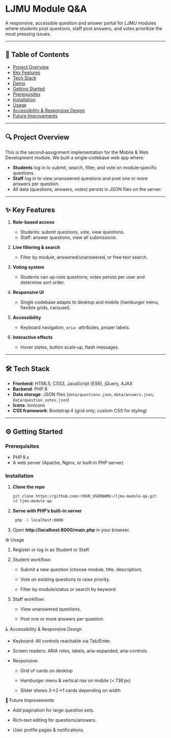 # LJMU Module Q&A

A responsive, accessible question and answer portal for LJMU modules where students post questions, staff post answers, and votes prioritize the most pressing issues.

---

## 📄 Table of Contents

- [Project Overview](#project-overview)  
- [Key Features](#key-features)  
- [Tech Stack](#tech-stack)  
- [Demo](#demo)  
- [Getting Started](#getting-started)  
- [Prerequisites](#prerequisites)  
- [Installation](#installation)  
- [Usage](#usage)  
- [Accessibility & Responsive Design](#accessibility--responsive-design)  
- [Future Improvements](#future-improvements)  


---

## 🔍 Project Overview

This is the second‑assignment implementation for the Mobile & Web Development module. We built a single‑codebase web app where:

- **Students** log in to submit, search, filter, and vote on module‑specific questions.  
- **Staff** log in to view unanswered questions and post one or more answers per question.  
- All data (questions, answers, votes) persist in JSON files on the server.  

---

## ✨ Key Features

1. **Role‑based access**  
   - Students: submit questions, vote, view questions.  
   - Staff: answer questions, view all submissions.  

2. **Live filtering & search**  
   - Filter by module, answered/unanswered, or free‑text search.  

3. **Voting system**  
   - Students can up‑vote questions; votes persist per user and determine sort order.  

4. **Responsive UI**  
   - Single codebase adapts to desktop and mobile (hamburger menu, flexible grids, carousel).  

5. **Accessibility**  
   - Keyboard navigation, `aria‑` attributes, proper labels.  

6. **Interactive effects**  
   - Hover states, button scale‑up, flash messages.  

---

## 🛠 Tech Stack

- **Frontend**: HTML5, CSS3, JavaScript (ES6), jQuery, AJAX  
- **Backend**: PHP 8  
- **Data storage**: JSON files (`data/questions.json`, `data/answers.json`, `data/question_votes.json`)  
- **Icons**: Ionicons  
- **CSS framework**: Bootstrap 4 (grid only; custom CSS for styling)  

---


## ⚙️ Getting Started

### Prerequisites

- PHP 8.x  
- A web server (Apache, Nginx, or built‑in PHP server)  

### Installation

1. **Clone the repo**  
   ```bash
   git clone https://github.com/<YOUR_USERNAME>/ljmu-module-qa.git
   cd ljmu-module-qa
2. **Serve with PHP’s built‑in server**
   ```bash
    php -S localhost:8000
   
3. Open **http://localhost:8000/main.php** in your browser.

⚙️ Usage
1. Register or log in as Student or Staff.

2. Student workflow:

   - Submit a new question (choose module, title, description).

   - Vote on existing questions to raise priority.

   - Filter by module/status or search by keyword.

3. Staff workflow:

   - View unanswered questions.

   - Post one or more answers per question.

♿ Accessibility & Responsive Design
- Keyboard: All controls reachable via Tab/Enter.

- Screen readers: ARIA roles, labels, aria-expanded, aria-controls.


- Responsive:

   - Grid of cards on desktop

   - Hamburger menu & vertical nav on mobile (< 736 px)

   - Slider shows 3→2→1 cards depending on width


🚧 Future Improvements

- Add pagination for large question sets.

- Rich‑text editing for questions/answers.

- User profile pages & notifications.
